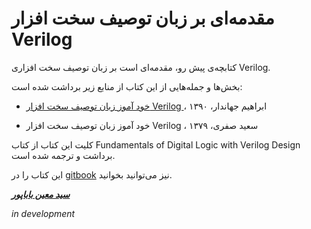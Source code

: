 # مقدمه‌ای بر زبان توصیف سخت افزار Verilog

کتابچه‌ی پیش رو، مقدمه‌ای است بر زبان توصیف سخت افزاری Verilog.

بخش‌ها و جمله‌هایی از این کتاب از منابع زیر برداشت شده است:

* [خود آموز زبان توصیف سخت افزار Verilog ](http://www.jahandar.ir/files/Verilog-Hardware-Description-Language.pdf)، ابراهیم جهاندار، ۱۳۹۰

* خود آموز زبان توصیف سخت افزار Verilog ، سعید صفری، ۱۳۷۹

کلیت این کتاب از کتاب Fundamentals of Digital Logic with Verilog Design برداشت و ترجمه شده است.

این کتاب را در [gitbook](https://www.gitbook.com/book/smbabapour/verilog) نیز می‌توانید بخوانید.

[_**سید معین باباپور**_](mailto:moein.babapour@protonmail.com)

_in development_

